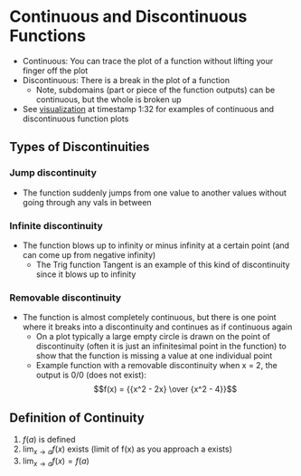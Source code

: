 # Continuous and Discontinuous Functions

- Continuous: You can trace the plot of a function without lifting your finger off the plot
- Discontinuous: There is a break in the plot of a function
  - Note, subdomains (part or piece of the function outputs) can be continuous, but the whole is broken up
- See [visualization](https://www.udemy.com/course/pycalc1_x/learn/lecture/33947222) at timestamp 1:32 for examples of continuous and discontinuous function plots

## Types of Discontinuities

### Jump discontinuity

- The function suddenly jumps from one value to another values without going through any vals in between

### Infinite discontinuity

- The function blows up to infinity or minus infinity at a certain point (and can come up from negative infinity)
  - The Trig function Tangent is an example of this kind of discontinuity since it blows up to infinity

### Removable discontinuity

- The function is almost completely continuous, but there is one point where it breaks into a discontinuity and continues as if continuous again
  - On a plot typically a large empty circle is drawn on the point of discontinuity (often it is just an infinitesimal point in the function) to show that the function is missing a value at one individual point
  - Example function with a removable discontinuity when x = 2, the output is 0/0 (does not exist):
    $$f(x) = {{x^2 - 2x} \over {x^2 - 4}}$$

## Definition of Continuity

1. $f(a)$ is defined
1. $\displaystyle\lim_{x \to a} f(x)$ exists (limit of f(x) as you approach a exists)
1. $\displaystyle\lim_{x \to a} f(x) = f(a)$

